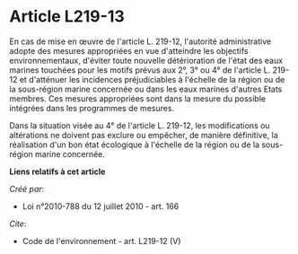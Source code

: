 # Article L219-13

En cas de mise en œuvre de l'article L. 219-12, l'autorité administrative adopte des mesures appropriées en vue d'atteindre
les objectifs environnementaux, d'éviter toute nouvelle détérioration de l'état des eaux marines touchées pour les motifs
prévus aux 2°, 3° ou 4° de l'article L. 219-12 et d'atténuer les incidences préjudiciables à l'échelle de la région ou de la
sous-région marine concernée ou dans les eaux marines d'autres Etats membres. Ces mesures appropriées sont dans la mesure du
possible intégrées dans les programmes de mesures.

Dans la situation visée au 4° de l'article L. 219-12, les modifications ou altérations ne doivent pas exclure ou empêcher, de
manière définitive, la réalisation d'un bon état écologique à l'échelle de la région ou de la sous-région marine concernée.

**Liens relatifs à cet article**

_Créé par_:

  - Loi n°2010-788 du 12 juillet 2010 - art. 166

_Cite_:

  - Code de l'environnement - art. L219-12 (V)
